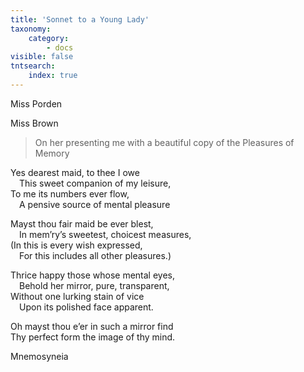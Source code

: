 ```yaml
---
title: 'Sonnet to a Young Lady'
taxonomy:
    category:
        - docs
visible: false
tntsearch:
    index: true
---
```


<div class="author">Miss Porden</div>

<span class="pencil">Miss Brown</span>
  
> On her presenting me with a beautiful copy of the Pleasures of Memory  
  
Yes dearest maid, to thee I owe  
&emsp;This sweet companion of my leisure,  
To me its numbers ever flow,  
&emsp;A pensive source of mental pleasure  
  
Mayst thou fair maid be ever blest,  
&emsp;In mem’ry’s sweetest, choicest measures,  
(In this is every wish expressed,  
&emsp;For this includes all other pleasures.)  
  
Thrice happy those whose mental eyes,  
&emsp;Behold her mirror, pure, transparent,  
Without one lurking stain of vice  
&emsp;Upon its polished face apparent.  
  
Oh mayst thou e’er in such a mirror find  
Thy perfect form the image of thy mind.  
  
Mnemosyneia

